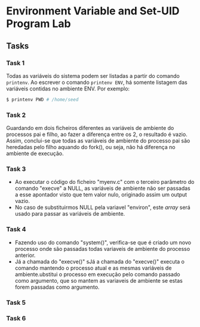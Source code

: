 # Environment Variable and Set-UID Program Lab

## Tasks

### Task 1

Todas as variáveis do sistema podem ser listadas a partir do comando `printenv`. Ao escrever o comando `printenv ENV`, há somente listagem das variáveis contidas no ambiente ENV. Por exemplo:

````bash
$ printenv PWD # /home/seed
````

### Task 2
Guardando em dois ficheiros diferentes as variáveis de ambiente do processos pai e filho, ao fazer a diferença entre os 2, o resultado é vazio. Assim, conclui-se que todas as variáveis de ambiente do processo pai são heredadas pelo filho aquando do fork(), ou seja, não há diferença no ambiente de execução.


### Task 3
- Ao executar o código do ficheiro "myenv.c" com o terceiro parâmetro do comando "execve" a NULL, as variáveis de ambiente não ser passadas a esse apontador visto que tem valor nulo, originado assim um output vazio.
- No caso de substituirmos NULL pela variavel "environ", este *array* será usado para passar as variáveis de ambiente.


### Task 4
- Fazendo uso do comando "system()", verifica-se que é criado um novo processo onde são passadas todas variaveis de ambiente do processo anterior.
- Já a chamada do "execve()" sJá a chamada do "execve()" executa o comando mantendo o processo atual e as mesmas variáveis de ambiente.ubstitui o processo em execução pelo comando passado como argumento, que so mantem as variaveis de ambiente se estas forem passadas como argumento.

### Task 5



### Task 6

